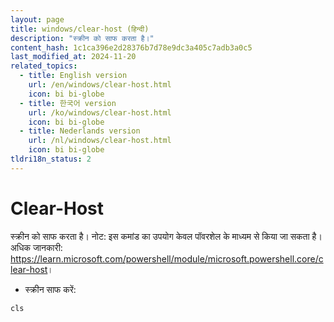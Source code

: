 ```yaml
---
layout: page
title: windows/clear-host (हिन्दी)
description: "स्क्रीन को साफ करता है।"
content_hash: 1c1ca396e2d28376b7d78e9dc3a405c7adb3a0c5
last_modified_at: 2024-11-20
related_topics:
  - title: English version
    url: /en/windows/clear-host.html
    icon: bi bi-globe
  - title: 한국어 version
    url: /ko/windows/clear-host.html
    icon: bi bi-globe
  - title: Nederlands version
    url: /nl/windows/clear-host.html
    icon: bi bi-globe
tldri18n_status: 2
---
```

# Clear-Host

स्क्रीन को साफ करता है।
नोट: इस कमांड का उपयोग केवल पॉवरशेल के माध्यम से किया जा सकता है।
अधिक जानकारी: <https://learn.microsoft.com/powershell/module/microsoft.powershell.core/clear-host>।

- स्क्रीन साफ करें:

`cls`
